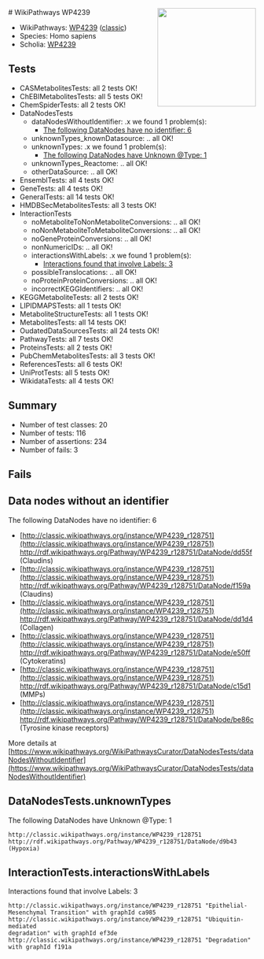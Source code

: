 <img style="float: right; width: 200px" src="https://upload.wikimedia.org/wikipedia/commons/thumb/8/83/Wplogo_with_text_500.png/640px-Wplogo_with_text_500.png" />
# WikiPathways WP4239

* WikiPathways: [WP4239](https://wikipathways.org/pathways/WP4239) ([classic](https://classic.wikipathways.org/instance/WP4239))
* Species: Homo sapiens
* Scholia: [WP4239](https://scholia.toolforge.org/wikipathways/WP4239)
## Tests
* CASMetabolitesTests: all 2 tests OK!
* ChEBIMetabolitesTests: all 5 tests OK!
* ChemSpiderTests: all 2 tests OK!
* DataNodesTests
    * dataNodesWithoutIdentifier: .x we found 1 problem(s):
        * [The following DataNodes have no identifier: 6](#d2d32fa5)
    * unknownTypes_knownDatasource: .. all OK!
    * unknownTypes: .x we found 1 problem(s):
        * [The following DataNodes have Unknown @Type: 1](#839973df)
    * unknownTypes_Reactome: .. all OK!
    * otherDataSource: .. all OK!
* EnsemblTests: all 4 tests OK!
* GeneTests: all 4 tests OK!
* GeneralTests: all 14 tests OK!
* HMDBSecMetabolitesTests: all 3 tests OK!
* InteractionTests
    * noMetaboliteToNonMetaboliteConversions: .. all OK!
    * noNonMetaboliteToMetaboliteConversions: .. all OK!
    * noGeneProteinConversions: .. all OK!
    * nonNumericIDs: .. all OK!
    * interactionsWithLabels: .x we found 1 problem(s):
        * [Interactions found that involve Labels: 3](#630d267a)
    * possibleTranslocations: .. all OK!
    * noProteinProteinConversions: .. all OK!
    * incorrectKEGGIdentifiers: .. all OK!
* KEGGMetaboliteTests: all 2 tests OK!
* LIPIDMAPSTests: all 1 tests OK!
* MetaboliteStructureTests: all 1 tests OK!
* MetabolitesTests: all 14 tests OK!
* OudatedDataSourcesTests: all 24 tests OK!
* PathwayTests: all 7 tests OK!
* ProteinsTests: all 2 tests OK!
* PubChemMetabolitesTests: all 3 tests OK!
* ReferencesTests: all 6 tests OK!
* UniProtTests: all 5 tests OK!
* WikidataTests: all 4 tests OK!


## Summary

* Number of test classes: 20
* Number of tests: 116
* Number of assertions: 234
* Number of fails: 3

## Fails

<a name="d2d32fa5" />

## Data nodes without an identifier

The following DataNodes have no identifier: 6

* [http://classic.wikipathways.org/instance/WP4239_r128751](http://classic.wikipathways.org/instance/WP4239_r128751) http://rdf.wikipathways.org/Pathway/WP4239_r128751/DataNode/dd55f (Claudins)
* [http://classic.wikipathways.org/instance/WP4239_r128751](http://classic.wikipathways.org/instance/WP4239_r128751) http://rdf.wikipathways.org/Pathway/WP4239_r128751/DataNode/f159a (Claudins)
* [http://classic.wikipathways.org/instance/WP4239_r128751](http://classic.wikipathways.org/instance/WP4239_r128751) http://rdf.wikipathways.org/Pathway/WP4239_r128751/DataNode/dd1d4 (Collagen)
* [http://classic.wikipathways.org/instance/WP4239_r128751](http://classic.wikipathways.org/instance/WP4239_r128751) http://rdf.wikipathways.org/Pathway/WP4239_r128751/DataNode/e50ff (Cytokeratins)
* [http://classic.wikipathways.org/instance/WP4239_r128751](http://classic.wikipathways.org/instance/WP4239_r128751) http://rdf.wikipathways.org/Pathway/WP4239_r128751/DataNode/c15d1 (MMPs)
* [http://classic.wikipathways.org/instance/WP4239_r128751](http://classic.wikipathways.org/instance/WP4239_r128751) http://rdf.wikipathways.org/Pathway/WP4239_r128751/DataNode/be86c (Tyrosine kinase 
receptors)


More details at [https://www.wikipathways.org/WikiPathwaysCurator/DataNodesTests/dataNodesWithoutIdentifier](https://www.wikipathways.org/WikiPathwaysCurator/DataNodesTests/dataNodesWithoutIdentifier)

<a name="839973df" />

## DataNodesTests.unknownTypes

The following DataNodes have Unknown @Type: 1
```
http://classic.wikipathways.org/instance/WP4239_r128751 http://rdf.wikipathways.org/Pathway/WP4239_r128751/DataNode/d9b43 (Hypoxia)
```

<a name="630d267a" />

## InteractionTests.interactionsWithLabels

Interactions found that involve Labels: 3
```
http://classic.wikipathways.org/instance/WP4239_r128751 "Epithelial-Mesenchymal Transition" with graphId ca985
http://classic.wikipathways.org/instance/WP4239_r128751 "Ubiquitin-mediated
degradation" with graphId ef3de
http://classic.wikipathways.org/instance/WP4239_r128751 "Degradation" with graphId f191a
```

